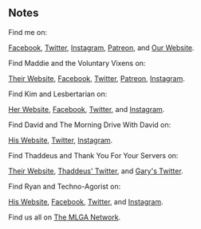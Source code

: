 ## Notes

Find me on:

[Facebook](https://facebook.com/thisismlga), [Twitter](https://twitter.com/thisismlga), [Instagram](https://instagram.com/thisismlga), [Patreon](https://www.patreon.com/ThisIsMLGA), and [Our Website](https://thisismlga.com).

Find Maddie and the Voluntary Vixens on:

[Their Website](https://voluntaryvixens.com), [Facebook](https://www.facebook.com/Voluntary-Vixens-2436056929751494/), [Twitter](https://twitter.com/vixensvoluntary), [Patreon](https://www.patreon.com/Vixens_Voluntary01), [Instagram](https://www.instagram.com/voluntaryvixens/).

Find Kim and Lesbertarian on:

[Her Website](https://lesbertarian.com), [Facebook](https://facebook.com/lesbertarian), [Twitter](https://twitter.com/lesbertarian), and [Instagram](https://instagram.com/lesbertarian).

Find David and The Morning Drive With David on:

[His Website](https://mlganetwork.com/channel/the-morning-drive-with-david), [Twitter](https://twitter.com/DriveWithDavid), [Instagram](https://instagram.com/themorningdrivepodcast).

Find Thaddeus and Thank You For Your Servers on:

[Their Website](https://thankyouforyourservers.com), [Thaddeus' Twitter](https://twitter.com/NickWaye), and [Gary's Twitter](https://twitter.com/libertyandbrews).

Find Ryan and Techno-Agorist on:

[His Website](https://technoagorist.com), [Facebook](https://facebook.com/technoagorist), [Twitter](https://twitter.com/technoagorist), and [Instagram](https://instagram.com/technoagorist).

Find us all on [The MLGA Network](https://mlganetwork.com).


